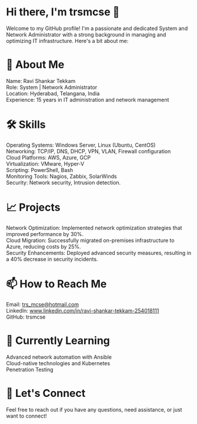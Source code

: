 # Hi there, I'm trsmcse 👋
Welcome to my GitHub profile! I'm a passionate and dedicated System and Network Administrator with a strong background in managing and optimizing IT infrastructure. Here's a bit about me:

# 🚀 About Me

Name: Ravi Shankar Tekkam <br/>
Role: System | Network Administrator <br/>
Location: Hyderabad, Telangana, India <br/>
Experience: 15 years in IT administration and network management

# 🛠️ Skills

Operating Systems: Windows Server, Linux (Ubuntu, CentOS) <br/>
Networking: TCP/IP, DNS, DHCP, VPN, VLAN, Firewall configuration <br/>
Cloud Platforms: AWS, Azure, GCP <br/>
Virtualization: VMware, Hyper-V <br/>
Scripting: PowerShell, Bash <br/>
Monitoring Tools: Nagios, Zabbix, SolarWinds <br/>
Security: Network security, Intrusion detection.

# 📈 Projects
Network Optimization: Implemented network optimization strategies that improved performance by 30%. <br/>
Cloud Migration: Successfully migrated on-premises infrastructure to Azure, reducing costs by 25%. <br/>
Security Enhancements: Deployed advanced security measures, resulting in a 40% decrease in security incidents.

# 📫 How to Reach Me
Email: trs_mcse@hotmail.com <br/>
LinkedIn: www.linkedin.com/in/ravi-shankar-tekkam-254018111 <br/>
GitHub: trsmcse

# 🌱 Currently Learning
Advanced network automation with Ansible <br/>
Cloud-native technologies and Kubernetes <br/>
Penetration Testing

# 💬 Let's Connect
Feel free to reach out if you have any questions, need assistance, or just want to connect!
